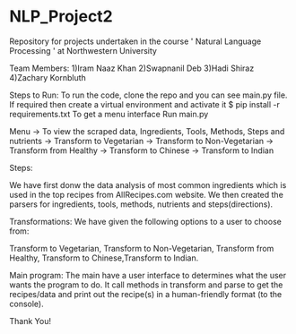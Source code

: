 # NLP_Project2
Repository for projects undertaken in the course ' Natural Language Processing ' at Northwestern University

Team Members:
1)Iram Naaz Khan
2)Swapnanil Deb
3)Hadi Shiraz
4)Zachary Kornbluth

Steps to Run:
To run the code, clone the repo and you can see main.py file.
If required then create a virtual environment and activate it
$ pip install -r requirements.txt
To get a menu interface Run main.py

Menu
-> To view the scraped data, Ingredients, Tools, Methods, Steps and nutrients
-> Transform to Vegetarian
-> Transform to Non-Vegetarian
-> Transform from Healthy
-> Transform to Chinese
-> Transform to Indian

Steps:

We have first donw the data analysis of most common ingredients which is used in the top recipes from AllRecipes.com website. 
We then created the parsers for ingredients, tools, methods, nutrients and steps(directions).

Transformations:
We have given the following options to a user to choose from:

Transform to Vegetarian, Transform to Non-Vegetarian, Transform from Healthy, Transform to Chinese,Transform to Indian.

Main program:
The main have a user interface to determines what the user wants the program to do. It call methods in transform and parse to get the recipes/data and print out the recipe(s) in a human-friendly format (to the console).

Thank You!
